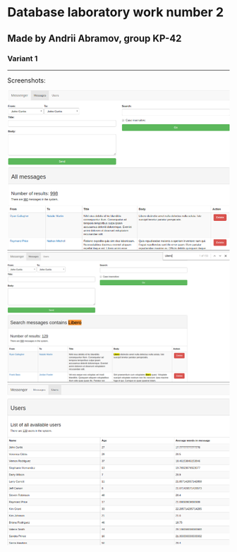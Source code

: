 # Database laboratory work number 2
## Made by Andrii Abramov, group KP-42
### Variant 1
---
Screenshots:

![alt tag](https://raw.githubusercontent.com/Abrasha/db2_labs/master/lab_2/screenshots/main_screen.png)
![alt tag](https://raw.githubusercontent.com/Abrasha/db2_labs/master/lab_2/screenshots/search_example.png)
![alt tag](https://raw.githubusercontent.com/Abrasha/db2_labs/master/lab_2/screenshots/users_page.png)
